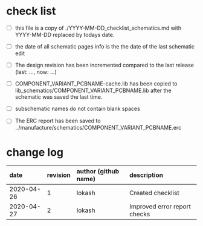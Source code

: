 # check list

- [ ] this file is a copy of ./YYYY-MM-DD_checklist_schematics.md with YYYY-MM-DD replaced by todays date.
- [ ] the date of all schematic pages info is the the date of the last schematic edit
- [ ] The design revision has been incremented compared to the last release (last: ..., now: ...)
- [ ] COMPONENT_VARIANT_PCBNAME-cache.lib has been copied to lib_schematics/COMPONENT_VARIANT_PCBNAME.lib after the schematic was saved the last time.
- [ ] subschematic names do not contain blank spaces
- [ ] The ERC report has been saved to ../manufacture/schematics/COMPONENT_VARIANT_PCBNAME.erc


# change log

| date       | revision | author (github name) | description                  |
|:-----------|:---------|:---------------------|:-----------------------------|
| 2020-04-26 | 1        | lokash               | Created checklist            |
| 2020-04-27 | 2        | lokash               | Improved error report checks |

